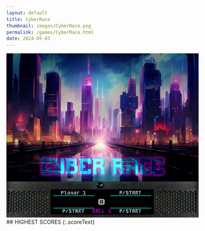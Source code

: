 ```yaml
---
layout: default
title: CyberRace
thumbnail: images/CyberRace.png
permalink: /games/CyberRace.html
date: 2024-05-03
---
```


<img src="../images/CyberRace.png" class="gameThumbnail img-fluid mx-auto align-middle">
## HIGHEST SCORES
{:.scoreText}

